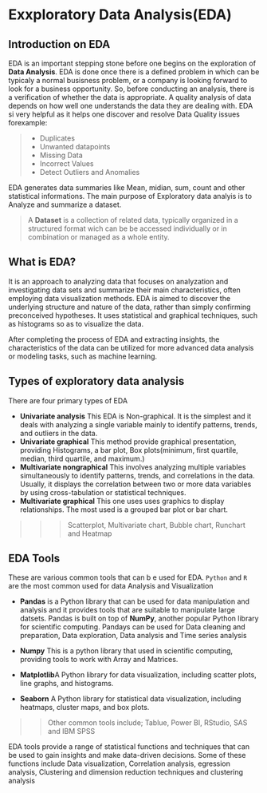 # Exxploratory Data Analysis(EDA)

## Introduction on EDA

EDA is an important stepping stone before one begins on the exploration of **Data Analysis**. EDA is done once there is a defined problem in which can be typicaly a normal busisness problem, or a company is looking forward to look for a business opportunity. So, before conducting an analysis, there is a verification of whether the data is appropriate. A quality analysis of data depends on how well one understands the data they are dealing with. EDA si very helpful as it helps one discover and resolve Data Quality issues forexample:
>
>- Duplicates
>- Unwanted datapoints
>- Missing Data
>- Incorrect Values
>- Detect Outliers and Anomalies

EDA generates data summaries like Mean, midian, sum, count and other statistical informations. The main purpose of Exploratory data analyis is to Analyze and summarize a dataset.
> A **Dataset** is a collection of related data, typically organized in a structured format wich can be be accessed individually or in combination or managed as a whole entity.

## What is EDA?

It is an approach to analyzing data that focuses on analyzation and investigating data sets and summarize their main characteristics, often employing data visualization methods. EDA is aimed to discover the underlying structure and nature of the data, rather than simply confirming preconceived hypotheses. It uses statistical and graphical techniques, such as histograms so as to visualize the data.</br>

After completing the process of EDA and extracting insights, the characteristics of the data can be utilized for more advanced data analysis or modeling tasks, such as machine learning.

## Types of exploratory data analysis

There are four primary types of EDA

- **Univariate analysis** This EDA is Non-graphical. It is the simplest and it deals with analyzing a single variable mainly to identify patterns, trends, and outliers in the data.
- **Univariate graphical** This method provide graphical presentation, providing Histograms, a bar plot, Box plots(minimum, first quartile, median, third quartile, and maximum.)
- **Multivariate nongraphical** This involves analyzing multiple variables simultaneously to identify patterns, trends, and correlations in the data. Usually, it displays the correlation between two or more data variables by using cross-tabulation or statistical techniques.
- **Multivariate graphical** This one uses uses graphics to display relationships. The most used is a grouped bar plot or bar chart.

>>>Scatterplot, Multivariate chart, Bubble chart, Runchart and Heatmap

## EDA Tools

These are various common tools that can b e used for EDA. `Python` and `R` are the most common used for data Analysis and Visualization

- **Pandas** is a Python library that can be used for data manipulation and analysis and it provides tools that are suitable to manipulate large datsets. Pandas is built on top of **NumPy**, another popular Python library for scientific computing. Pandays can be used for Data cleaning and preparation, Data exploration, Data analysis and Time series analysis
- **Numpy** This is a python library that used in scientific computing, providing tools to work with Array and Matrices.
- **Matplotlib**A Python library for data visualization, including scatter plots, line graphs, and histograms.

- **Seaborn** A Python library for statistical data visualization, including heatmaps, cluster maps, and box plots.

>>Other common tools include; Tablue, Power BI, RStudio, SAS and IBM SPSS

EDA tools provide a range of statistical functions and techniques that can be used to gain insights and make data-driven decisions. Some of these functions include Data visualization, Correlation analysis, egression analysis, Clustering and dimension reduction techniques and clustering analysis

